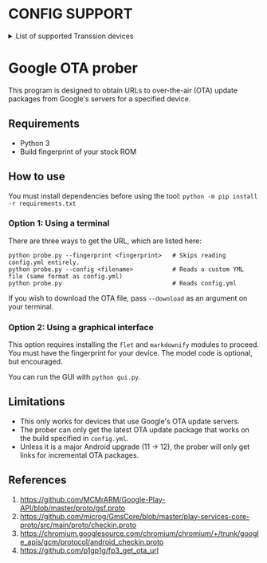 # CONFIG SUPPORT
<details>
  <summary>List of supported Transsion devices</summary>

## PHANTOM SERIES
* TECNO PHANTOM X2 (AD8)
* TECNO PHANTOM X2 Pro (AD9)
* TECNO PHANTOM V Fold 5G (AD10)
* TECNO PHANTOM V Flip 5G (AD11)
* TECNO PHANTOM V Fold2 5G (AE10)
* TECNO PHANTOM V Flip2 5G (AE11)

## CAMON SERIES
* TECNO CAMON 20 (CK6)
* TECNO CAMON 20 Pro (CK7n)
* TECNO CAMON 20 Pro 5G (CK8n)
* TECNO CAMON 20s Pro 5G (CK8nB)
* TECNO CAMON 30 4G (CL6)
* TECNO CAMON 30 5G (CL7)
* TECNO CAMON 30 Pro 5G (CL8)
* TECNO CAMON 30 Premier 5G (CL9)
* TECNO CAMON 30S (CLA5)
* TECNO CAMON 30S Pro (CLA6)
* TECNO CAMON 40 4G (CM5)
* TECNO CAMON 40 Pro 4G (CM6)
* TECNO CAMON 40 Pro 5G (CM7)
* TECNO CAMON 40 Premier 5G (CM8)

## SPARK SERIES
* TECNO SPARK Go 1 (KL4)
* TECNO SPARK 20 (KJ5)
* TECNO SPARK 20 Pro (KJ6)
* TECNO SPARK 20 Pro+ (KJ7)
* TECNO SPARK 20 Pro 5G (KJ8)
* TECNO SPARK 30C (KL5)
* TECNO SPARK 30 4G (KL6)
* TECNO SPARK 30 Pro (KL7)
* TECNO SPARK 30 5G (KL8)
* TECNO SPARK 30C 5G (KL8H)
* TECNO SPARK 40 / 40S (KM5)

## POVA SERIES
* TECNO POVA Neo 3 (LH6n)
* TECNO POVA 5 (LH7n)
* TECNO POVA 5 Pro (LH8n)
* TECNO POVA 6 Neo (LI6)
* TECNO POVA 6 (LI7)
* TECNO POVA 6 Pro (LI9)
* TECNO POVA 7 (LJ6)
* TECNO POVA 7 5G (LJ7)

## MEGAPAD
* TECNO MEGAPAD 11 (T1101)

## ITEL
* itel A80 (A671LC)
* itel A95 5G / itel ZENO 5G+ (A671N)
* itel P55 5G (P661N)
* itel P65 (P671L)
* itel P70 (P673L)
* itel RS4 (S666LN)
* itel S25 (S685LN)
* itel S25 Ultra (S686LN)
* itel VistaTab 30 Pro (P13001L)

## XPAD
* Infinix XPAD (X1101)
* Infinix XPAD GT SD888 (X1301)

## HOT SERIES
* Infinix HOT 40i (X6528) (X6528B)
* Infinix HOT 40 (X6836)
* Infinix HOT 40 Pro (X6837)
* Infinix HOT 50i (X6531) (X6531B)
* Infinix HOT 50 5G (X6720B)
* Infinix HOT 50 Pro+ (X6880)
* Infinix HOT 50 Pro (X6881)
* Infinix HOT 50 (X6882)
* Infinix HOT 60i (X6728)

## ZERO SERIES
* Infinix ZERO 30 5G (X6731)
* Infinix ZERO 30 4G (X6731B)
* Infinix ZERO 40 4G (X6860)
* Infinix ZERO 40 5G (X6861)
* Infinix ZERO Flip (X6962)

## GT SERIES
* Infinix GT 10 Pro (X6739)
* Infinix GT 20 Pro (X6871)
* Infinix GT 30 Pro (X6873)

## NOTE SERIES
* Infinix NOTE 30 VIP (X6710)
* Infinix NOTE 30 5G (X6711)
* Infinix NOTE 30 (Helio G85) (X6716B)
* Infinix NOTE 30 Pro (X678B)
* Infinix NOTE 30 (X6833B)
* Infinix NOTE 40X 5G (X6838)
* Infinix NOTE 40 Pro (X6850)
* Infinix NOTE 40S (X6850B)
* Infinix NOTE 40 Pro 5G (X6851)
* Infinix NOTE 40 Pro+ 5G (X6851B)
* Infinix NOTE 40 5G (X6852)
* Infinix NOTE 40 (X6853)
* Infinix NOTE 50 Pro 4G (X6855)
* Infinix NOTE 50 Pro+ 5G (X6856)
* Infinix NOTE 50X 5G (X6857)
* Infinix NOTE 50X 5G (India) (X6857B)
* Infinix NOTE 50 4G (X6858)
* Infinix NOTE 50s 5G (X6870)
</details>

# Google OTA prober

This program is designed to obtain URLs to over-the-air (OTA) update packages from Google's servers for a specified device.

## Requirements
* Python 3
* Build fingerprint of your stock ROM

## How to use

You must install dependencies before using the tool: `python -m pip install -r requirements.txt`

### Option 1: Using a terminal
There are three ways to get the URL, which are listed here:
```
python probe.py --fingerprint <fingerprint>   # Skips reading config.yml entirely.
python probe.py --config <filename>           # Reads a custom YML file (same format as config.yml)
python probe.py                               # Reads config.yml
```

If you wish to download the OTA file, pass `--download` as an argument on your terminal.

### Option 2: Using a graphical interface
This option requires installing the `flet` and `markdownify` modules to proceed. You must have the fingerprint for your device. The model code is optional, but encouraged.

You can run the GUI with `python gui.py`.

## Limitations
* This only works for devices that use Google's OTA update servers.
* The prober can only get the latest OTA update package that works on the build specified in `config.yml`.
* Unless it is a major Android upgrade (11 -> 12), the prober will only get links for incremental OTA packages.

## References
1. https://github.com/MCMrARM/Google-Play-API/blob/master/proto/gsf.proto
2. https://github.com/microg/GmsCore/blob/master/play-services-core-proto/src/main/proto/checkin.proto
3. https://chromium.googlesource.com/chromium/chromium/+/trunk/google_apis/gcm/protocol/android_checkin.proto
4. https://github.com/p1gp1g/fp3_get_ota_url
